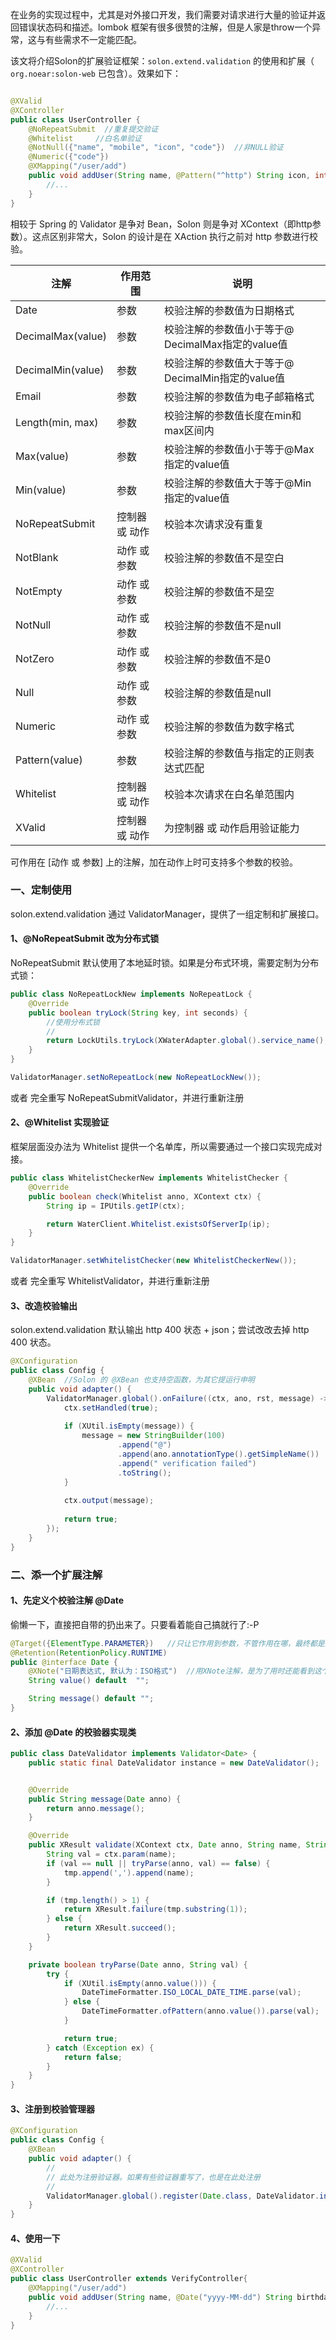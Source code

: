 在业务的实现过程中，尤其是对外接口开发，我们需要对请求进行大量的验证并返回错误状态码和描述。lombok 框架有很多很赞的注解，但是人家是throw一个异常，这与有些需求不一定能匹配。

该文将介绍Solon的扩展验证框架：`solon.extend.validation` 的使用和扩展（ `org.noear:solon-web` 已包含）。效果如下：

```java

@XValid
@XController
public class UserController {
    @NoRepeatSubmit  //重复提交验证
    @Whitelist     //白名单验证
    @NotNull({"name", "mobile", "icon", "code"})  //非NULL验证
    @Numeric({"code"})
    @XMapping("/user/add")
    public void addUser(String name, @Pattern("^http") String icon, int code, @Pattern("^13\\d{9}$") String mobile){
        //...
    }
}

```

相较于 Spring 的 Validator 是争对 Bean，Solon 则是争对 XContext（即http参数）。这点区别非常大，Solon 的设计是在 XAction 执行之前对 http 参数进行校验。


| 注解  | 作用范围 |  说明 | 
| -------- | -------- | -------- | 
| Date    | 参数 | 校验注解的参数值为日期格式    | 
| DecimalMax(value)    | 参数 | 校验注解的参数值小于等于@ DecimalMax指定的value值     | 
| DecimalMin(value)     | 参数 | 校验注解的参数值大于等于@ DecimalMin指定的value值     | 
| Email    | 参数 | 校验注解的参数值为电子邮箱格式    | 
| Length(min, max)    | 参数 | 校验注解的参数值长度在min和max区间内     | 
| Max(value)    |  参数 | 校验注解的参数值小于等于@Max指定的value值     | 
| Min(value)     | 参数 | 校验注解的参数值大于等于@Min指定的value值     | 
| NoRepeatSubmit    | 控制器 或 动作  | 校验本次请求没有重复     | 
| NotBlank    | 动作 或 参数 | 校验注解的参数值不是空白     | 
| NotEmpty    | 动作 或 参数 | 校验注解的参数值不是空     | 
| NotNull   | 动作 或 参数 | 校验注解的参数值不是null     | 
| NotZero  | 动作 或 参数 | 校验注解的参数值不是0     | 
| Null    | 动作 或 参数 | 校验注解的参数值是null     | 
| Numeric    | 动作 或 参数 | 校验注解的参数值为数字格式    | 
| Pattern(value)    | 参数 | 校验注解的参数值与指定的正则表达式匹配    | 
| Whitelist    | 控制器 或 动作 | 校验本次请求在白名单范围内     | 
| XValid | 控制器 或 动作 | 为控制器 或 动作启用验证能力 |

可作用在 [动作 或 参数] 上的注解，加在动作上时可支持多个参数的校验。

### 一、定制使用

solon.extend.validation 通过 ValidatorManager，提供了一组定制和扩展接口。

#### 1、@NoRepeatSubmit 改为分布式锁

NoRepeatSubmit 默认使用了本地延时锁。如果是分布式环境，需要定制为分布式锁：

```java
public class NoRepeatLockNew implements NoRepeatLock {
    @Override
    public boolean tryLock(String key, int seconds) {
        //使用分布式锁
        //
        return LockUtils.tryLock(XWaterAdapter.global().service_name(), key, seconds);
    }
}

ValidatorManager.setNoRepeatLock(new NoRepeatLockNew());
```

或者 完全重写 NoRepeatSubmitValidator，并进行重新注册

#### 2、@Whitelist 实现验证

框架层面没办法为 Whitelist 提供一个名单库，所以需要通过一个接口实现完成对接。

```java
public class WhitelistCheckerNew implements WhitelistChecker {
    @Override
    public boolean check(Whitelist anno, XContext ctx) {
        String ip = IPUtils.getIP(ctx);

        return WaterClient.Whitelist.existsOfServerIp(ip);
    }
}

ValidatorManager.setWhitelistChecker(new WhitelistCheckerNew());
```

或者 完全重写 WhitelistValidator，并进行重新注册

#### 3、改造校验输出

solon.extend.validation 默认输出 http 400 状态 + json；尝试改改去掉 http 400 状态。

```java
@XConfiguration
public class Config {
    @XBean  //Solon 的 @XBean 也支持空函数，为其它提运行申明
    public void adapter() {
        ValidatorManager.global().onFailure((ctx, ano, rst, message) -> {
            ctx.setHandled(true);
        
            if (XUtil.isEmpty(message)) {
                message = new StringBuilder(100)
                        .append("@")
                        .append(ano.annotationType().getSimpleName())
                        .append(" verification failed")
                        .toString();
            }
        
            ctx.output(message);
        
            return true;
        });
    }
}
```



### 二、添一个扩展注解

#### 1、先定义个校验注解 @Date 

偷懒一下，直接把自带的扔出来了。只要看着能自己搞就行了:-P

```java
@Target({ElementType.PARAMETER})   //只让它作用到参数，不管作用在哪，最终都是对XContext的校验
@Retention(RetentionPolicy.RUNTIME)
public @interface Date {
    @XNote("日期表达式, 默认为：ISO格式")  //用XNote注解，是为了用时还能看到这个注释
    String value() default  "";

    String message() default "";
}
```

#### 2、添加 @Date 的校验器实现类

```java
public class DateValidator implements Validator<Date> {
    public static final DateValidator instance = new DateValidator();


    @Override
    public String message(Date anno) {
        return anno.message();
    }

    @Override
    public XResult validate(XContext ctx, Date anno, String name, StringBuilder tmp) {
        String val = ctx.param(name);
        if (val == null || tryParse(anno, val) == false) {
            tmp.append(',').append(name);
        }

        if (tmp.length() > 1) {
            return XResult.failure(tmp.substring(1));
        } else {
            return XResult.succeed();
        }
    }

    private boolean tryParse(Date anno, String val) {
        try {
            if (XUtil.isEmpty(anno.value())) {
                DateTimeFormatter.ISO_LOCAL_DATE_TIME.parse(val);
            } else {
                DateTimeFormatter.ofPattern(anno.value()).parse(val);
            }

            return true;
        } catch (Exception ex) {
            return false;
        }
    }
}
```

#### 3、注册到校验管理器

```java
@XConfiguration
public class Config {
    @XBean
    public void adapter() {
        //
        // 此处为注册验证器。如果有些验证器重写了，也是在此处注册
        //
        ValidatorManager.global().register(Date.class, DateValidator.instance);
    }
}
```

#### 4、使用一下

```java
@XValid
@XController
public class UserController extends VerifyController{
    @XMapping("/user/add")
    public void addUser(String name, @Date("yyyy-MM-dd") String birthday){
        //...
    }
}

```







